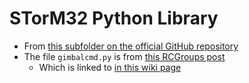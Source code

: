# STorM32 Python Library

- From [this subfolder on the official GitHub repository](https://github.com/olliw42/storm32bgc/tree/master/py-library)
- The file `gimbalcmd.py` is from [this RCGroups post](https://www.rcgroups.com/forums/showpost.php?p=39960758&postcount=11106)
  - Which is linked to [in this wiki page](http://www.olliw.eu/storm32bgc-wiki/Code_Examples#Serial_Communication)
